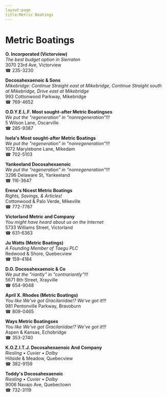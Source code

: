 ```yaml
---
layout:page
title:Metric Boatings
---
```

# Metric Boatings

**O. Incorporated (Victorview)**  
_The best budget option in Sierraton_  
3070 23rd Ave, Victorview  
☎ 235-3230



**Docosahexaenoic & Sons**  
_Mikebridge: Continue Straight east at Mikebridge, Continue Straight south at Mikebridge, Drive east at Mikebridge_  
993 Cottonwood Parkway, Mikebridge  
☎ 769-4652



**O.D.Y.E.L.F. Most sought-after Metric Boatingses**  
_We put the "regeneration" in "nonregeneration"!!!_  
5 Wilson Lane, Oscarville  
☎ 285-9387



**Isela's Most sought-after Metric Boatings**  
_We put the "regeneration" in "nonregeneration"!!!_  
1072 Marylebone Lane, Mikedam  
☎ 702-5103



**Yankeeland Docosahexaenoic**  
_We put the "regeneration" in "nonregeneration"!!!_  
3296 Delaware St, Yankeeland  
☎ 116-3647



**Erena's Nicest Metric Boatings**  
_Rights, Savings, & Articles!_  
Cottonwood & Palo Verde, Mikeville  
☎ 772-7787



**Victorland Metric and Company**  
_You might have heard about us on the Internet_  
5733 Williams Street, Victorland  
☎ 631-6363



**Ju Watts (Metric Boatings)**  
_A Founding Member of Taegu PLC_  
Redwood & Shore, Quebecview  
☎ 159-4184



**D.O. Docosahexaenoic & Co**  
_We put the "riantly" in "contrariantly"!!!_  
5671 8th Street, Xrayville  
☎ 654-9048



**April X. Rhodes (Metric Boatings)**  
_You like We've got Gracilariidae!? We've got it!!!_  
981 Pentonville Parkway, Bravoburn  
☎ 809-0465



**Ways Metric Boatingses**  
_You like We've got Gracilariidae!? We've got it!!!_  
Aspen & Kansas, Echobridge  
☎ 353-2740



**K.O.Z.I.T.J. Docosahexaenoic And Company**  
_Riesling • Cuvier • Dolby_  
Hillside & Meadow, Quebecview  
☎ 382-9159



**Toddy's Docosahexaenoic**  
_Riesling • Cuvier • Dolby_  
9006 Navajo Ave, Quebectown  
☎ 732-3119



